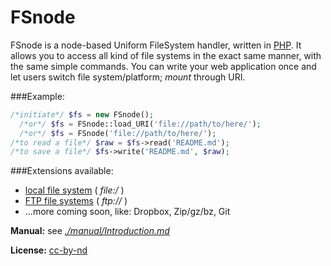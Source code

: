 FSnode
======
FSnode is a node-based Uniform FileSystem handler, written in [PHP](http://php.net/). It allows you to access all kind of file systems in the exact same manner, with the same simple commands. You can write your web application once and let users switch file system/platform; *mount* through URI.

###Example:
```php
/*initiate*/ $fs = new FSnode();
  /*or*/ $fs = FSnode::load_URI('file://path/to/here/');
  /*or*/ $fs = FSnode('file://path/to/here/');
/*to read a file*/ $raw = $fs->read('README.md');
/*to save a file*/ $fs->write('README.md', $raw);
```

###Extensions available:
- [local file system](https://github.com/sentfanwyaerda/FSnode/blob/master/manual/FSnode_local.md) ( *file:/* )
- [FTP file systems](https://github.com/sentfanwyaerda/FSnode/blob/master/manual/FSnode_ftp.md) ( *ftp://* )
- ...more coming soon, like: Dropbox, Zip/gz/bz, Git

**Manual:** see *[./manual/Introduction.md](https://github.com/sentfanwyaerda/FSnode/blob/master/manual/Introduction.md)*


**License:** [cc-by-nd](http://creativecommons.org/licenses/by-nd/3.0/)
